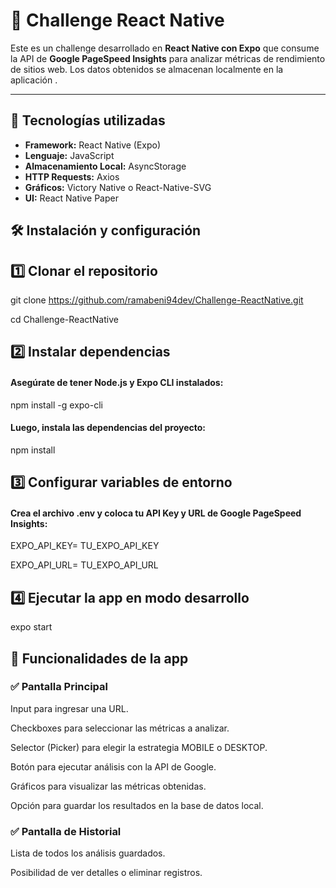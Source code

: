 # 📱 Challenge React Native

Este es un challenge desarrollado en **React Native con Expo** que consume la API de **Google PageSpeed Insights** para analizar métricas de rendimiento de sitios web. Los datos obtenidos se almacenan localmente en la aplicación .

---

## 🚀 Tecnologías utilizadas

- **Framework:** React Native (Expo)
- **Lenguaje:** JavaScript
- **Almacenamiento Local:** AsyncStorage
- **HTTP Requests:** Axios
- **Gráficos:** Victory Native o React-Native-SVG
- **UI:** React Native Paper

## 🛠 Instalación y configuración

## 1️⃣ Clonar el repositorio

git clone https://github.com/ramabeni94dev/Challenge-ReactNative.git

cd Challenge-ReactNative

## 2️⃣ Instalar dependencias

#### **Asegúrate de tener Node.js y Expo CLI instalados:**

npm install -g expo-cli

#### **Luego, instala las dependencias del proyecto:**

npm install

## 3️⃣ Configurar variables de entorno

#### Crea el archivo **.env** y coloca tu API Key y URL de Google PageSpeed Insights:

EXPO_API_KEY= TU_EXPO_API_KEY

EXPO_API_URL= TU_EXPO_API_URL

## 4️⃣ Ejecutar la app en modo desarrollo

expo start

## 📌 Funcionalidades de la app

### ✅ Pantalla Principal

Input para ingresar una URL.

Checkboxes para seleccionar las métricas a analizar.

Selector (Picker) para elegir la estrategia MOBILE o DESKTOP.

Botón para ejecutar análisis con la API de Google.

Gráficos para visualizar las métricas obtenidas.

Opción para guardar los resultados en la base de datos local.

### ✅ Pantalla de Historial

Lista de todos los análisis guardados.

Posibilidad de ver detalles o eliminar registros.
